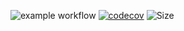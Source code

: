 ![example workflow](https://github.com/mikaelsonbraz/private-parking_api/actions/workflows/maven.yml/badge.svg)
[![codecov](https://codecov.io/gh/mikaelsonbraz/private-parking_api/branch/master/graph/badge.svg?token=K5CJRCF24L)](https://codecov.io/gh/mikaelsonbraz/private-parking_api)
![Size](https://github-size-badge.herokuapp.com/mikaelsonbraz/private-parking_api.svg) 